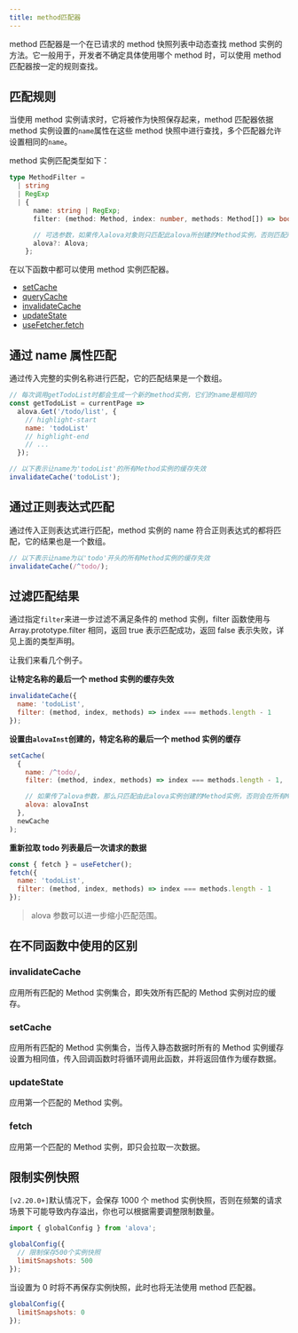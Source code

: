 ```yaml
---
title: method匹配器
---
```


method 匹配器是一个在已请求的 method 快照列表中动态查找 method 实例的方法。它一般用于，开发者不确定具体使用哪个 method 时，可以使用 method 匹配器按一定的规则查找。

## 匹配规则

当使用 method 实例请求时，它将被作为快照保存起来，method 匹配器依据 method 实例设置的`name`属性在这些 method 快照中进行查找，多个匹配器允许设置相同的`name`。

method 实例匹配类型如下：

```typescript
type MethodFilter =
  | string
  | RegExp
  | {
      name: string | RegExp;
      filter: (method: Method, index: number, methods: Method[]) => boolean;

      // 可选参数，如果传入alova对象则只匹配此alova所创建的Method实例，否则匹配所有alova实例的Method实例
      alova?: Alova;
    };
```

在以下函数中都可以使用 method 实例匹配器。

- [setCache](/tutorial/cache/set-and-query)
- [queryCache](/tutorial/cache/set-and-query)
- [invalidateCache](/tutorial/cache/manually-invalidate)
- [updateState](/tutorial/advanced/update-across-components)
- [useFetcher.fetch](/tutorial/advanced/use-fetcher)

## 通过 name 属性匹配

通过传入完整的实例名称进行匹配，它的匹配结果是一个数组。

```javascript
// 每次调用getTodoList时都会生成一个新的method实例，它们的name是相同的
const getTodoList = currentPage =>
  alova.Get('/todo/list', {
    // highlight-start
    name: 'todoList'
    // highlight-end
    // ...
  });

// 以下表示让name为'todoList'的所有Method实例的缓存失效
invalidateCache('todoList');
```

## 通过正则表达式匹配

通过传入正则表达式进行匹配，method 实例的 name 符合正则表达式的都将匹配，它的结果也是一个数组。

```javascript
// 以下表示让name为以'todo'开头的所有Method实例的缓存失效
invalidateCache(/^todo/);
```

## 过滤匹配结果

通过指定`filter`来进一步过滤不满足条件的 method 实例，filter 函数使用与 Array.prototype.filter 相同，返回 true 表示匹配成功，返回 false 表示失败，详见上面的类型声明。

让我们来看几个例子。

**让特定名称的最后一个 method 实例的缓存失效**

```javascript
invalidateCache({
  name: 'todoList',
  filter: (method, index, methods) => index === methods.length - 1
});
```

**设置由`alovaInst`创建的，特定名称的最后一个 method 实例的缓存**

```javascript
setCache(
  {
    name: /^todo/,
    filter: (method, index, methods) => index === methods.length - 1,

    // 如果传了alova参数，那么只匹配由此alova实例创建的Method实例，否则会在所有Method实例中匹配
    alova: alovaInst
  },
  newCache
);
```

**重新拉取 todo 列表最后一次请求的数据**

```javascript
const { fetch } = useFetcher();
fetch({
  name: 'todoList',
  filter: (method, index, methods) => index === methods.length - 1
});
```

> alova 参数可以进一步缩小匹配范围。

## 在不同函数中使用的区别

### invalidateCache

应用所有匹配的 Method 实例集合，即失效所有匹配的 Method 实例对应的缓存。

### setCache

应用所有匹配的 Method 实例集合，当传入静态数据时所有的 Method 实例缓存设置为相同值，传入回调函数时将循环调用此函数，并将返回值作为缓存数据。

### updateState

应用第一个匹配的 Method 实例。

### fetch

应用第一个匹配的 Method 实例，即只会拉取一次数据。

## 限制实例快照

`[v2.20.0+]`默认情况下，会保存 1000 个 method 实例快照，否则在频繁的请求场景下可能导致内存溢出，你也可以根据需要调整限制数量。

```js
import { globalConfig } from 'alova';

globalConfig({
  // 限制保存500个实例快照
  limitSnapshots: 500
});
```

当设置为 0 时将不再保存实例快照，此时也将无法使用 method 匹配器。

```js
globalConfig({
  limitSnapshots: 0
});
```
